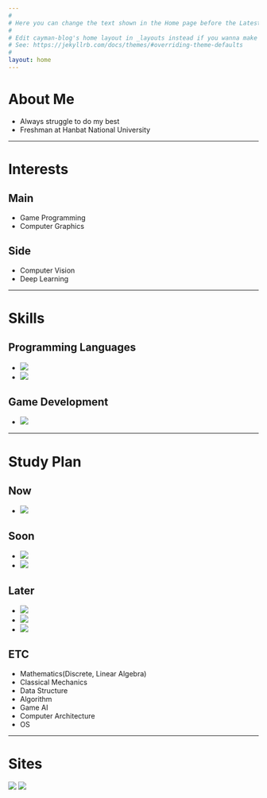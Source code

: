 ```yaml
---
#
# Here you can change the text shown in the Home page before the Latest Posts section.
#
# Edit cayman-blog's home layout in _layouts instead if you wanna make some changes
# See: https://jekyllrb.com/docs/themes/#overriding-theme-defaults
#
layout: home
---
```


# About Me
- Always struggle to do my best
- Freshman at Hanbat National University

***

# Interests
## Main
- Game Programming
- Computer Graphics

## Side
- Computer Vision
- Deep Learning

***

# Skills
## Programming Languages
- <img src="https://img.shields.io/badge/C++-00599C?style=flat-square&logo=C%2B%2B&logoColor=white"/>
- <img src="https://img.shields.io/badge/Python-3766AB?style=flat-square&logo=Python&logoColor=white"/>

## Game Development
- <img src="https://img.shields.io/badge/Unity-313131?style=flat-square&logo=Unity&logoColor=white"/>

***

# Study Plan
## Now
- <img src="https://img.shields.io/badge/C++-00599C?style=flat-square&logo=C%2B%2B&logoColor=white"/>

## Soon
- <img src="https://img.shields.io/badge/Unity-313131?style=flat-square&logo=Unity&logoColor=white"/>
- <img src="https://img.shields.io/badge/OpenGL-5586A4?style=flat-square&logo=OpenGL&logoColor=white"/> <!--OpenGL-->

## Later
- <img src="https://img.shields.io/badge/Vulkan-AC162C?style=flat-square&logo=Vulkan&logoColor=white"/> <!--Vulkan-->
- <img src="https://img.shields.io/badge/DirectX 12-33ce55?style=flat-square&logo=Windows&logoColor=white"/> <!--DirectX 12-->
- <img src="https://img.shields.io/badge/Unreal Engine-313131?style=flat-square&logo=Unreal%20Engine&logoColor=white"/> <!--Unreal Engine-->

## ETC
- Mathematics(Discrete, Linear Algebra)
- Classical Mechanics
- Data Structure
- Algorithm
- Game AI
- Computer Architecture
- OS

***

# Sites
<a href="https://kkj4818.tistory.com/"><img src="https://img.shields.io/badge/Tistory-3766AB?style=flat-square&logo=GitHub&logoColor=black"/></a>
<a href="https://velog.io/@snwdaaa/"><img src="https://img.shields.io/badge/Velog-3766AB?style=flat-square&logo=GitHub&logoColor=black"/></a>